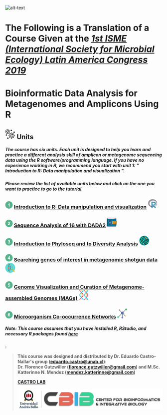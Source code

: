 ![alt-text](micronautas_4.png "Logo")

The Following is a Translation of a Course Given at the [*1st ISME (International Society for Microbial Ecology) Latin America Congress 2019*](https://isme-la2019.org)
==================================================================

Bioinformatic Data Analysis for Metagenomes and Amplicons Using R
========================================================================

![](bacteria2.png) Units
----------------------------------

##### The course has six units. Each unit is designed to help you learn and practice a different analysis skill of amplicon or metagenome sequencing data using the R software/programming language. If you have no experience working in R, we recommend you start with unit 1: " Introduction to R: Data manipulation and visualization ".

##### Please review the list of available units below and click on the one you want to practice to go to the tutorial.

### ![](one.png) [Introduction to R: Data manipulation and visualization](https://github.com/tyden46/newTrainings/blob/master/DataAnalysisForMetagenomesAndAmplicons/IntroductionToRDataManipulationAndVisualization.md) ![](r.png)

### ![](two.png) [Sequence Analysis of 16 with DADA2](https://github.com/tyden46/newTrainings/blob/master/DataAnalysisForMetagenomesAndAmplicons/An%C3%A1lisis%20de%20secuencias%20de%2016S%20con%20DADA2.md) ![](bioinformatics.png)

### ![](three.png) [Introduction to Phyloseq and to Diversity Analysis](https://github.com/tyden46/newTrainings/blob/master/DataAnalysisForMetagenomesAndAmplicons/Introducci%C3%B3n%20a%20phyloseq%20y%20a%20an%C3%A1lisis%20de%20diversidad.md) ![](bacteria.png)

### ![](four.png) [Searching genes of interest in metagenomic shotgun data](http://www.castrolab.org/isme/gene_search/gene_search.html) ![](gene_search.png)

### ![](five.png) [Genome Visualization and Curation of Metagenome-assembled Genomes (MAGs)](https://github.com/tyden46/newTrainings/blob/master/DataAnalysisForMetagenomesAndAmplicons/Introducci%C3%B3n%20a%20phyloseq%20y%20a%20an%C3%A1lisis%20de%20diversidad.md) ![](genome.png)

### ![](six.png) [Microorganism Co-occurrence Networks](https://github.com/tyden46/newTrainings/blob/master/DataAnalysisForMetagenomesAndAmplicons/Redes%20de%20co-ocurrencia%20de%20microorganismos.md) ![](network.png)

##### Note: This course assumes that you have installed R, RStudio, and necessary R packages found [here](http://www.castrolab.org/isme/Requerimientos_WorkshopISME.html)

:

> **This course was designed and distributed by Dr. Eduardo Castro-Nallar's group (eduardo.castro@unab.cl):  
> Dr. Florence Gutzwiller (florence.gutzwiller@gmail.com) and M.Sc. Katterinne N. Mendez (mendez.katterinne@gmail.com)**
> 
> **[CASTRO LAB](http://www.castrolab.org)**
> 
> ![](UNAB_CBIB_horizontal.png)

